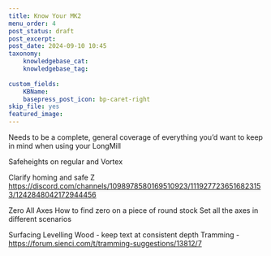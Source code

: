 ```yaml
---
title: Know Your MK2
menu_order: 4
post_status: draft
post_excerpt: 
post_date: 2024-09-10 10:45
taxonomy:
    knowledgebase_cat: 
    knowledgebase_tag:
        
custom_fields:
    KBName: 
    basepress_post_icon: bp-caret-right
skip_file: yes
featured_image: 
---
```

Needs to be a complete, general coverage of everything you’d want to keep in mind when using your LongMill

Safeheights on regular and Vortex

Clarify homing and safe Z
https://discord.com/channels/1098978580169510923/1119277236516823153/1242848042172944456

Zero All Axes
How to find zero on a piece of round stock
Set all the axes in different scenarios

Surfacing
Levelling Wood - keep text at consistent depth
Tramming - https://forum.sienci.com/t/tramming-suggestions/13812/7
